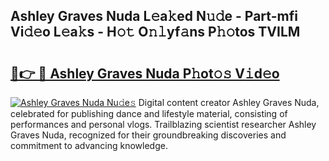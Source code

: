 ## Ashley Graves Nuda L𝚎a𝚔ed N𝚞𝚍e - Part-mfi Vi𝚍𝚎o L𝚎a𝚔s - H𝚘𝚝 O𝚗𝚕yf𝚊ns P𝚑𝚘tos TVILM

# <h2><a href="http://kf1negv.oniu.top/?m=Ashley+Graves+Nuda">🔗👉 🔴 Ashley Graves Nuda P𝚑ot𝚘𝚜 V𝚒d𝚎o</a></h2>

[![Ashley Graves Nuda Nu𝚍e𝚜](https://i.imgur.com/0qMVB7G.gif)](http://kf1negv.oniu.top/?m=Ashley+Graves+Nuda)
Digital content creator Ashley Graves Nuda, celebrated for publishing dance and lifestyle material, consisting of performances and personal vlogs. Trailblazing scientist researcher Ashley Graves Nuda, recognized for their groundbreaking discoveries and commitment to advancing knowledge.  
